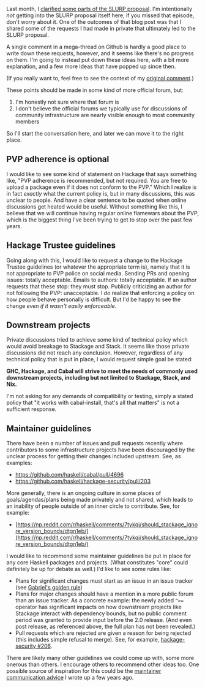 Last month, I
[clarified some parts of the SLURP proposal](https://www.snoyman.com/blog/2018/01/slurp). I'm
intentionally _not_ getting into the SLURP proposal itself here, if
you missed that episode, don't worry about it. One of the outcomes of
that blog post was that I shared some of the requests I had made in
private that ultimately led to the SLURP proposal.

A single comment in a mega-thread on Github is hardly a good place to
write down these requests, however, and it seems like there's no
progress on them. I'm going to instead put down these ideas here, with
a bit more explanation, and a few more ideas that have popped up since
then.

(If you really want to, feel free to see the context of my
[original comment](https://github.com/haskell/ecosystem-proposals/pull/4#issuecomment-360044280).)

These points should be made in some kind of more official forum, but:

1. I'm honestly not sure where that forum is
2. I don't believe the official forums we typically use for
   discussions of community infrastructure are nearly visible enough
   to most community members

So I'll start the conversation here, and later we can move it to the
right place.

## PVP adherence is optional

I would like to see some kind of statement on Hackage that says
something like, "PVP adherence is recommended, but not required. You
are free to upload a package even if it does not conform to the PVP."
Which I realize is in fact _exactly_ what the current policy is, but
in many discussions, this was unclear to people. And have a clear
sentence to be quoted when online discussions get heated would be
useful. Without something like this, I believe that we will continue
having regular online flamewars about the PVP, which is the biggest
thing I've been trying to get to stop over the past few years.

## Hackage Trustee guidelines

Going along with this, I would like to request a change to the Hackage Trustee
guidelines (or whatever the appropriate term is), namely that it is
not appropriate to PVP police on social media. Sending PRs and opening
issues: totally acceptable. Emails to authors: totally acceptable. If
an author requests that these stop: they must stop. Publicly
criticizing an author for not following the PVP: unacceptable. I _do_
realize that enforcing a policy on how people behave personally is
difficult. But I'd be happy to see the change _even if it wasn't
easily enforceable_.

## Downstream projects

Private discussions tried to achieve some kind of technical policy
which would avoid breakage to Stackage and Stack. It seems like those
private discussions did not reach any conclusion. However, regardless
of any technical policy that is put in place, I would request simple
goal be stated:

__GHC, Hackage, and Cabal will strive to meet the needs of commonly
used downstream projects, including but not limited to Stackage,
Stack, and Nix.__

I'm not asking for any demands of compatibility or testing, simply a
stated policy that "it works with cabal-install, that's all that
matters" is not a sufficient response.

## Maintainer guidelines

There have been a number of issues and pull requests recently where
contributors to some infrastructure projects have been discouraged by
the unclear process for getting their changes included upstream. See,
as examples:

* https://github.com/haskell/cabal/pull/4696
* https://github.com/haskell/hackage-security/pull/203

More generally, there is an ongoing culture in some places of
goals/agendas/plans being made privately and not shared, which leads
to an inability of people outside of an inner circle to
contribute. See, for example:

* [https://np.reddit.com/r/haskell/comments/7tykqi/should_stackage_ignore_version_bounds/dtgn1eb/](https://np.reddit.com/r/haskell/comments/7tykqi/should_stackage_ignore_version_bounds/dtgn1eb/)

I would like to recommend some maintainer guidelines be put in place
for any core Haskell packages and projects. (What constitutes "core"
could definitely be up for debate as well.) I'd like to see some rules
like:

* Plans for significant changes must start as an issue in an issue
  tracker (see
  [Gabriel's golden rule](https://twitter.com/GabrielG439/status/963659683557933057))
* Plans for major changes should have a mention in a more public forum
  than an issue tracker. As a concrete example: the newly added `^>=`
  operator has significant impacts on how downstream projects like
  Stackage interact with dependency bounds, but no public comment
  period was granted to provide input before the 2.0 release. (And
  even post release, as referenced above, the full plan has not been
  revealed.)
* Pull requests which are rejected are given a reason for being
  rejected (this includes simple refusal to merge). See, for example,
  [hackage-security #206](https://github.com/haskell/hackage-security/pull/206#issuecomment-366153260).

There are likely many other guidelines we could come up with, some
more onerous than others. I encourage others to recommend other
ideas too. One possible source of inspiration for this could be the
[maintainer communication advice](https://github.com/commercialhaskell/commercialhaskell/blob/master/guide/maintainer-communication.md)
I wrote up a few years ago.
